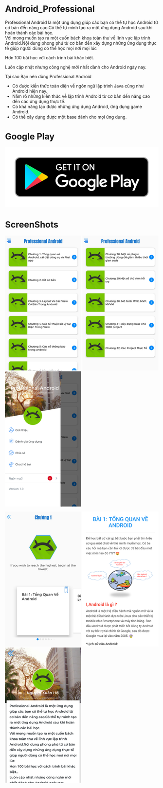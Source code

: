 # Android_Professional
Professional Android là một ứng dụng giúp các bạn có thể tự học Android từ cơ
bản đến nâng cao.Có thể tự mình tạo ra một ứng dụng Android sau khi hoàn thành
các bài học.  
Với mong muốn tạo ra một cuốn bách khoa toàn thư về lĩnh vực lập trình
Android.Nội dung phong phú từ cơ bản đến xây dựng những ứng dụng thực tế giúp
người dùng có thể học mọi nơi mọi lúc   
  
Hơn 100 bài học với cách trình bài khác biệt.  
  
Luôn cập nhật nhưng công nghệ mới nhất dành cho Android ngày nay.  
  
Tại sao Bạn nên dùng Professional Android  
- Có được kiến thức toàn diện về ngôn ngữ lập trình Java cũng như Android hiện
nay.  
- Nắm rõ những kiến thức về lập trình Android từ cơ bản đến nâng cao đến các ứng
dụng thực tế.  
- Có khả năng tạo được những ứng dụng Android, ứng dụng game Android.  
- Có thể xây dựng được một base dành cho mọi ứng dụng.
# Google Play
[![](images/en_badge_web_generic.png)](https://play.google.com/store/apps/details?id=com.mteam.android_professional)

# ScreenShots

<img src="images/c966a3f30c0bf17a47481888edbe2246.jpg" width="250"/> <img src="images/167961cdd74a00970f965571a5f41522.jpg" width="250"/> <img src="images/f7f49d80861c9d5b7ed283fa7b1667d6.png" width="250"/> 

<img src="images/17b68d72322fd23837588a1ee4b975ae.jpg" width="250"/> <img src="images/0709cbad284d35e8fc09683be8bc7f1e.png" width="250"/> <img src="images/3b184676f7112fdffff119d440e4cbbe.png" width="250"/>


